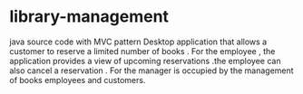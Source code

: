# library-management
java source code with MVC pattern 
Desktop application that allows a customer to reserve a limited number of books .
For the employee , the application provides a view of upcoming reservations .the employee can also cancel a reservation .
For the manager is occupied by the management of books employees and customers.
